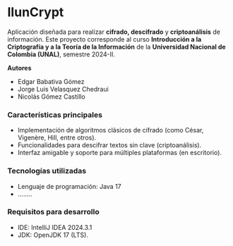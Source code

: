 # IlunCrypt

Aplicación diseñada para realizar **cifrado, descifrado** y **criptoanálisis** de información. Este proyecto corresponde al curso **Introducción a la Criptografía y a la Teoría de la Información** de la **Universidad Nacional de Colombia (UNAL)**, semestre 2024-II.  

**Autores**
+ Edgar Babativa Gómez
+ Jorge Luis Velasquez Chedraui
+ Nicolás Gómez Castillo

### **Características principales**  
- Implementación de algoritmos clásicos de cifrado (como César, Vigenère, Hill, entre otros).  
- Funcionalidades para descifrar textos sin clave (criptoanálisis). 
- Interfaz amigable y soporte para múltiples plataformas (en escritorio).  

### **Tecnologías utilizadas**  
- Lenguaje de programación: Java 17 
- ........

### **Requisitos para desarrollo**
- IDE: IntelliJ IDEA 2024.3.1
- JDK: OpenJDK 17 (LTS).
